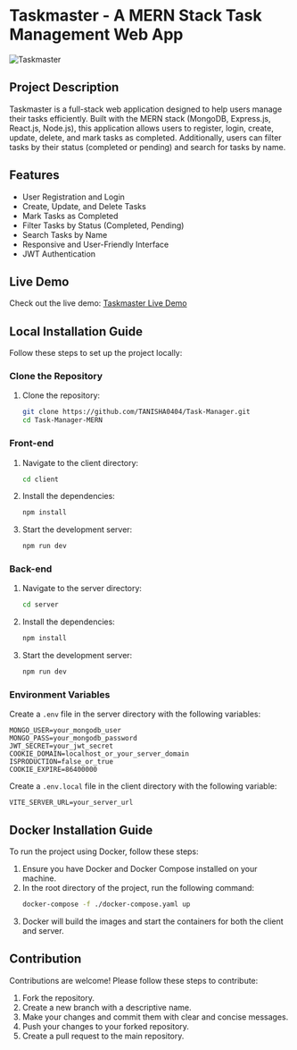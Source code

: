 # Taskmaster - A MERN Stack Task Management Web App

![Taskmaster](https://res.cloudinary.com/dqone7ala/image/upload/v1716348976/Screenshot_2024-05-22_060247_fz8rbe.png)

## Project Description

Taskmaster is a full-stack web application designed to help users manage their tasks efficiently. Built with the MERN stack (MongoDB, Express.js, React.js, Node.js), this application allows users to register, login, create, update, delete, and mark tasks as completed. Additionally, users can filter tasks by their status (completed or pending) and search for tasks by name.

## Features

- User Registration and Login
- Create, Update, and Delete Tasks
- Mark Tasks as Completed
- Filter Tasks by Status (Completed, Pending)
- Search Tasks by Name
- Responsive and User-Friendly Interface
- JWT Authentication

## Live Demo

Check out the live demo: [Taskmaster Live Demo](https://task-manager-one-sandy-49.vercel.app/)

## Local Installation Guide

Follow these steps to set up the project locally:

### Clone the Repository

1. Clone the repository:
   ```bash
   git clone https://github.com/TANISHA0404/Task-Manager.git
   cd Task-Manager-MERN
   ```

### Front-end

1. Navigate to the client directory:
   ```bash
   cd client
   ```
2. Install the dependencies:
   ```bash
   npm install
   ```
3. Start the development server:
   ```bash
   npm run dev
   ```

### Back-end

1. Navigate to the server directory:
   ```bash
   cd server
   ```
2. Install the dependencies:
   ```bash
   npm install
   ```
3. Start the development server:
   ```bash
   npm run dev
   ```

### Environment Variables

Create a `.env` file in the server directory with the following variables:

```
MONGO_USER=your_mongodb_user
MONGO_PASS=your_mongodb_password
JWT_SECRET=your_jwt_secret
COOKIE_DOMAIN=localhost_or_your_server_domain
ISPRODUCTION=false_or_true
COOKIE_EXPIRE=86400000
```

Create a `.env.local` file in the client directory with the following variable:

```
VITE_SERVER_URL=your_server_url
```

## Docker Installation Guide

To run the project using Docker, follow these steps:

1. Ensure you have Docker and Docker Compose installed on your machine.
2. In the root directory of the project, run the following command:
   ```bash
   docker-compose -f ./docker-compose.yaml up
   ```
3. Docker will build the images and start the containers for both the client and server.

## Contribution

Contributions are welcome! Please follow these steps to contribute:

1. Fork the repository.
2. Create a new branch with a descriptive name.
3. Make your changes and commit them with clear and concise messages.
4. Push your changes to your forked repository.
5. Create a pull request to the main repository.

